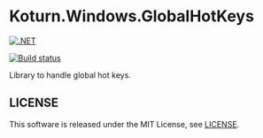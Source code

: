 Koturn.Windows.GlobalHotKeys
============================

[![.NET](https://github.com/koturn/Koturn.Windows.GlobalHotKeys/actions/workflows/dotnet.yml/badge.svg?branch=main)](https://github.com/koturn/Koturn.Windows.GlobalHotKeys/actions/workflows/dotnet.yml)

[![Build status](https://ci.appveyor.com/api/projects/status/8fnoj9t0ocuuimm9/branch/main?svg=true)](https://ci.appveyor.com/project/koturn/koturn-windows-globalhotkeys/branch/main)

Library to handle global hot keys.

## LICENSE

This software is released under the MIT License, see [LICENSE](LICENSE "LICENSE").
